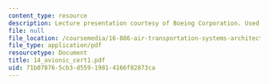 ```yaml
---
content_type: resource
description: Lecture presentation courtesy of Boeing Corporation. Used with permission.
file: null
file_location: /coursemedia/16-886-air-transportation-systems-architecting-spring-2004/71b078765cb3d55919814166f82873ca_14_avionic_cert1.pdf
file_type: application/pdf
resourcetype: Document
title: 14_avionic_cert1.pdf
uid: 71b07876-5cb3-d559-1981-4166f82873ca
---
```


